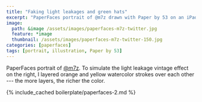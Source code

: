 ```yaml
---
title: "Faking light leakages and green hats"
excerpt: "PaperFaces portrait of @m7z drawn with Paper by 53 on an iPad."
image: 
  path: &image /assets/images/paperfaces-m7z-twitter.jpg 
  feature: *image
  thumbnail: /assets/images/paperfaces-m7z-twitter-150.jpg
categories: [paperfaces]
tags: [portrait, illustration, Paper by 53]
---
```


PaperFaces portrait of [@m7z](https://twitter.com/m7z). To simulate the light leakage vintage effect on the right, I layered orange and yellow watercolor strokes over each other --- the more layers, the richer the color.

{% include_cached boilerplate/paperfaces-2.md %}

